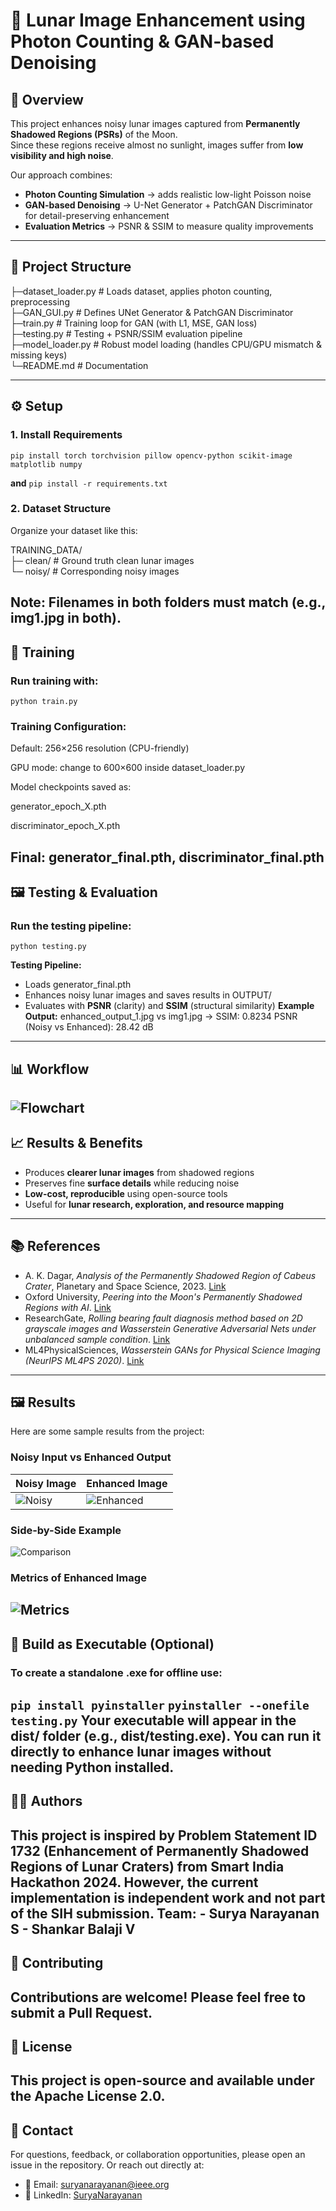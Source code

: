 # 🌙 Lunar Image Enhancement using Photon Counting & GAN-based Denoising

## 📌 Overview

This project enhances noisy lunar images captured from **Permanently Shadowed Regions (PSRs)** of the Moon.  
Since these regions receive almost no sunlight, images suffer from **low visibility and high noise**.

Our approach combines:
- **Photon Counting Simulation** → adds realistic low-light Poisson noise  
- **GAN-based Denoising** → U-Net Generator + PatchGAN Discriminator for detail-preserving enhancement  
- **Evaluation Metrics** → PSNR & SSIM to measure quality improvements  

---

## 📂 Project Structure

├─dataset_loader.py # Loads dataset, applies photon counting, preprocessing  
├─GAN_GUI.py # Defines UNet Generator & PatchGAN Discriminator  
├─train.py # Training loop for GAN (with L1, MSE, GAN loss)  
├─testing.py # Testing + PSNR/SSIM evaluation pipeline  
├─model_loader.py # Robust model loading (handles CPU/GPU mismatch & missing keys)  
└─README.md # Documentation

---

## ⚙️ Setup

### 1. Install Requirements

```
pip install torch torchvision pillow opencv-python scikit-image matplotlib numpy
```
**and**
```pip install -r requirements.txt```

### 2. Dataset Structure

Organize your dataset like this:

TRAINING_DATA/  
├─ clean/   # Ground truth clean lunar images  
└─ noisy/   # Corresponding noisy images

Note: Filenames in both folders must match (e.g., img1.jpg in both).
---
## 🧠 Training
### Run training with:

```python train.py```

### Training Configuration:

  Default: 256×256 resolution (CPU-friendly)
  
  GPU mode: change to 600×600 inside dataset_loader.py
  
  Model checkpoints saved as:
  
  generator_epoch_X.pth
  
  discriminator_epoch_X.pth
  
  Final: generator_final.pth, discriminator_final.pth
---
## 🖼️ Testing & Evaluation

### Run the testing pipeline:

```python testing.py```

**Testing Pipeline:** 
- Loads generator_final.pth
- Enhances noisy lunar images and saves results in OUTPUT/
- Evaluates with **PSNR** (clarity) and **SSIM** (structural similarity)
**Example Output:**
enhanced_output_1.jpg vs img1.jpg → SSIM: 0.8234
PSNR (Noisy vs Enhanced): 28.42 dB
---
## 📊 Workflow
![Flowchart](https://github.com/1sanemax/Lunar-PSR-Enhancement/blob/main/flowchart.jpg) 
--- 
## 📈 Results & Benefits 
- Produces **clearer lunar images** from shadowed regions
- Preserves fine **surface details** while reducing noise
- **Low-cost, reproducible** using open-source tools
- Useful for **lunar research, exploration, and resource mapping**
---
## 📚 References 
- A. K. Dagar, *Analysis of the Permanently Shadowed Region of Cabeus Crater*, Planetary and Space Science, 2023. [Link](https://www.sciencedirect.com/science/article/abs/pii/S0019103523003391)
- Oxford University, *Peering into the Moon's Permanently Shadowed Regions with AI*. [Link](https://www.ox.ac.uk/news/features/peering-moons-permanently-shadowed-regions-ai#:~:text=The%20Moon's%20polar%20regions%20are,resolution%20for%20the%20first%20time)
- ResearchGate, *Rolling bearing fault diagnosis method based on 2D grayscale images and Wasserstein Generative Adversarial Nets under unbalanced sample condition*. [Link](https://www.researchgate.net/publication/373270947_Rolling_bearing_fault_diagnosis_method_based_on_2D_grayscale_images_and_Wasserstein_Generative_Adversarial_Nets_under_unbalanced_sample_condition)
- ML4PhysicalSciences, *Wasserstein GANs for Physical Science Imaging (NeurIPS ML4PS 2020)*. [Link](https://ml4physicalsciences.github.io/2020/files/NeurIPS_ML4PS_2020_43.pdf)
---
## 🖼️ Results 
Here are some sample results from the project: 
### Noisy Input vs Enhanced Output 
| Noisy Image | Enhanced Image | 
|-------------|----------------| 
| ![Noisy](https://github.com/1sanemax/Lunar-PSR-Enhancement/blob/main/Noisy_example.jpg) | ![Enhanced](https://github.com/1sanemax/Lunar-PSR-Enhancement/blob/main/Enhanced_of_noisy.jpg) | 
### Side-by-Side Example 
![Comparison](https://github.com/1sanemax/Lunar-PSR-Enhancement/blob/main/Example_comparison_of_Noisy_vs_Enhanced.png) 
### Metrics of Enhanced Image 
![Metrics](https://github.com/1sanemax/Lunar-PSR-Enhancement/blob/main/Example_metrics_of_Enhanced.png) 
--- 
## 🧱 Build as Executable (Optional)
### To create a standalone .exe for offline use:
```pip install pyinstaller```
```pyinstaller --onefile testing.py```
Your executable will appear in the dist/ folder (e.g., dist/testing.exe).
You can run it directly to enhance lunar images without needing Python installed.
---
## 👩‍🚀 Authors 
This project is inspired by **Problem Statement ID 1732 (Enhancement of Permanently Shadowed Regions of Lunar Craters)** from **Smart India Hackathon 2024**. 
However, the current implementation is **independent work** and not part of the SIH submission. 
**Team:** - Surya Narayanan S - Shankar Balaji V 
--- 
## 🤝 Contributing 
Contributions are welcome! Please feel free to submit a Pull Request. 
--- 
## 📄 License
This project is open-source and available under the Apache License 2.0. 
--- 
## 📧 Contact
For questions, feedback, or collaboration opportunities, please open an issue in the repository. Or reach out directly at: 
- 📩 Email: suryanarayanan@ieee.org
- 🔗 LinkedIn: [SuryaNarayanan](https://www.linkedin.com/in/suryanarayanan3329/)
